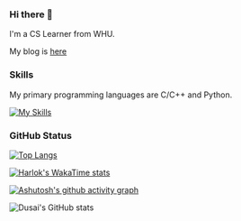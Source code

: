 ### Hi there 👋
I'm a CS Learner from WHU.

My blog is [here](https://zymatrix.top/)

### Skills

My primary programming languages are C/C++ and Python. 

[![My Skills](https://skillicons.dev/icons?i=arch,c,cpp,rust,cmake,java,ai,latex,linux,md,neovim,mysql,py,pytorch,vim,vscode,git&perline=8)](https://skillicons.dev)

### GitHub Status

[![Top Langs](https://github-readme-stats.vercel.app/api/top-langs/?username=showlibia&layout=compact)](https://github.com/anuraghazra/github-readme-stats)

[![Harlok's WakaTime stats](https://github-readme-stats.vercel.app/api/wakatime?username=zymatrix&theme=tokyo-night&langs_count=10&layout=compact)](https://github.com/anuraghazra/github-readme-stats)

[![Ashutosh's github activity graph](https://github-readme-activity-graph.vercel.app/graph?username=showlibia&theme=tokyo-night)](https://github.com/ashutosh00710/github-readme-activity-graph)
<!--
**showlibia/showlibia** is a ✨ _special_ ✨ repository because its `README.md` (this file) appears on your GitHub profile.

Here are some ideas to get you started:

- 🔭 I’m currently working on ...
- 🌱 I’m currently learning ...
- 👯 I’m looking to collaborate on ...
- 🤔 I’m looking for help with ...
- 💬 Ask me about ...
- 📫 How to reach me: ...
- 😄 Pronouns: ...
- ⚡ Fun fact: ...
-->
![Dusai's GitHub stats](https://github-readme-stats.vercel.app/api?username=showlibia&&show_icons=true&theme=tokyonight)
